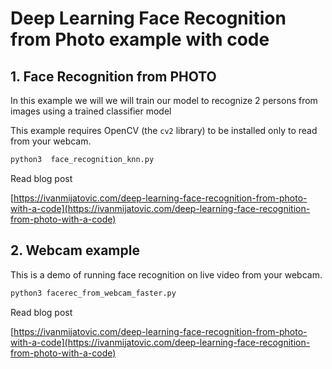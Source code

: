 # Deep Learning Face Recognition from Photo example with code

## 1. Face Recognition from PHOTO

In this example we will we will train our model to recognize 2 persons from images  using a trained classifier model

This example requires OpenCV (the `cv2` library) to be installed only to read from your webcam.

```bash
python3  face_recognition_knn.py
```
Read blog post

[https://ivanmijatovic.com/deep-learning-face-recognition-from-photo-with-a-code](https://ivanmijatovic.com/deep-learning-face-recognition-from-photo-with-a-code)


## 2. Webcam example

This is a demo of running face recognition on live video from your webcam.

```bash
python3 facerec_from_webcam_faster.py
```

Read blog post

[https://ivanmijatovic.com/deep-learning-face-recognition-from-photo-with-a-code](https://ivanmijatovic.com/deep-learning-face-recognition-from-photo-with-a-code)



